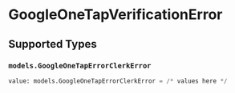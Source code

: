 # GoogleOneTapVerificationError


## Supported Types

### `models.GoogleOneTapErrorClerkError`

```python
value: models.GoogleOneTapErrorClerkError = /* values here */
```

